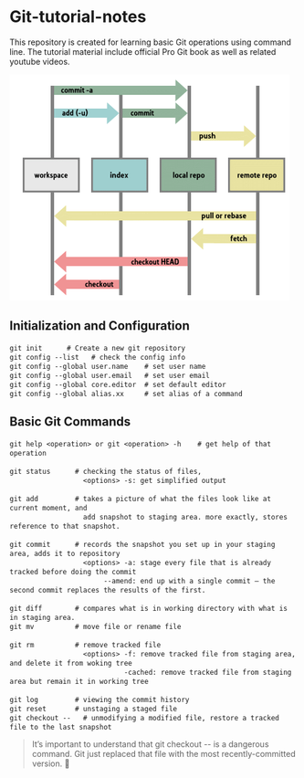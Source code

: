 # Git-tutorial-notes
This repository is created for learning basic Git operations using command line. The tutorial material include official Pro Git book as well as related youtube videos.

![](https://github.com/Zakiyi/Git-tutorial-notes/blob/master/git_index_structure.png)

## Initialization and Configuration 
```
git init      # Create a new git repository
git config --list   # check the config info
git config --global user.name    # set user name
git config --global user.email   # set user email
git config --global core.editor  # set default editor
git config --global alias.xx     # set alias of a command
```
## Basic Git Commands
```
git help <operation> or git <operation> -h    # get help of that operation 

git status      # checking the status of files, 
                  <options> -s: get simplified output
                        
git add         # takes a picture of what the files look like at current moment, and
                  add snapshot to staging area. more exactly, stores reference to that snapshot.

git commit      # records the snapshot you set up in your staging area, adds it to repository
                  <options> -a: stage every file that is already tracked before doing the commit
                       --amend: end up with a single commit — the second commit replaces the results of the first.
                        
git diff        # compares what is in working directory with what is in staging area.
git mv          # move file or rename file

git rm          # remove tracked file 
                  <options> -f: remove tracked file from staging area, and delete it from woking tree
                            -cached: remove tracked file from staging area but remain it in working tree
                                  
git log         # viewing the commit history
git reset       # unstaging a staged file
git checkout --   # unmodifying a modified file, restore a tracked file to the last snapshot
```

> It’s important to understand that git checkout -- <file> is a dangerous command.  Git just replaced that file with the most recently-committed version. &#x1F344;
